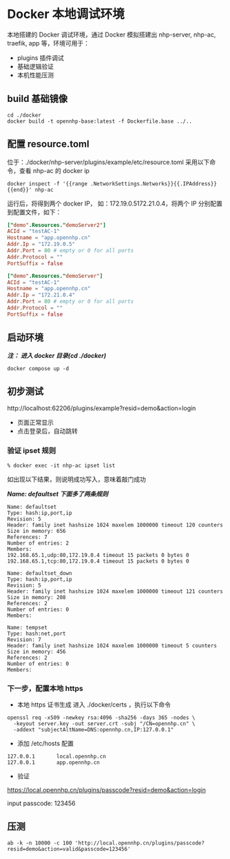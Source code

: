 # Docker 本地调试环境

本地搭建的 Docker 调试环境，通过 Docker 模拟搭建出 nhp-server, nhp-ac, traefik, app 等，环境可用于：
- plugins 插件调试
- 基础逻辑验证
- 本机性能压测

## build 基础镜像

```shell
cd ./docker
docker build -t opennhp-base:latest -f Dockerfile.base ../..
```

## 配置 resource.toml 

位于：./docker/nhp-server/plugins/example/etc/resource.toml 
采用以下命令，查看 nhp-ac 的 docker ip

```shell
docker inspect -f '{{range .NetworkSettings.Networks}}{{.IPAddress}}{{end}}' nhp-ac
```
运行后，将得到两个 docker IP， 如：172.19.0.5172.21.0.4，将两个 IP 分别配置到配置文件，如下：

```toml
["demo".Resources."demoServer2"]
ACId = "testAC-1"
Hostname = "app.opennhp.cn"
Addr.Ip = "172.19.0.5"
Addr.Port = 80 # empty or 0 for all ports
Addr.Protocol = ""
PortSuffix = false

["demo".Resources."demoServer"]
ACId = "testAC-1"
Hostname = "app.opennhp.cn"
Addr.Ip = "172.21.0.4"
Addr.Port = 80 # empty or 0 for all ports
Addr.Protocol = ""
PortSuffix = false
```

## 启动环境
***注： 进入 docker 目录(cd ./docker)***
```shell
docker compose up -d
```

## 初步测试
http://localhost:62206/plugins/example?resid=demo&action=login

- 页面正常显示
- 点击登录后，自动跳转
### 验证 ipset 规则
```shell
% docker exec -it nhp-ac ipset list
```
如出现以下结果，则说明成功写入，意味着敲门成功

***Name: defaultset 下面多了两条规则***

```shell
Name: defaultset
Type: hash:ip,port,ip
Revision: 5
Header: family inet hashsize 1024 maxelem 1000000 timeout 120 counters
Size in memory: 656
References: 7
Number of entries: 2
Members:
192.168.65.1,udp:80,172.19.0.4 timeout 15 packets 0 bytes 0
192.168.65.1,tcp:80,172.19.0.4 timeout 15 packets 0 bytes 0

Name: defaultset_down
Type: hash:ip,port,ip
Revision: 5
Header: family inet hashsize 1024 maxelem 1000000 timeout 121 counters
Size in memory: 208
References: 2
Number of entries: 0
Members:

Name: tempset
Type: hash:net,port
Revision: 7
Header: family inet hashsize 1024 maxelem 1000000 timeout 5 counters
Size in memory: 456
References: 2
Number of entries: 0
Members:
```

### 下一步，配置本地 https

- 本地 https 证书生成
进入 ./docker/certs ，执行以下命令
```
openssl req -x509 -newkey rsa:4096 -sha256 -days 365 -nodes \
  -keyout server.key -out server.crt -subj "/CN=opennhp.cn" \
  -addext "subjectAltName=DNS:opennhp.cn,IP:127.0.0.1"
```

- 添加 /etc/hosts 配置

```
127.0.0.1       local.opennhp.cn
127.0.0.1       app.opennhp.cn
```

- 验证

https://local.opennhp.cn/plugins/passcode?resid=demo&action=login

input passcode: 123456

## 压测

```shell
ab -k -n 10000 -c 100 'http://local.opennhp.cn/plugins/passcode?resid=demo&action=valid&passcode=123456'
```